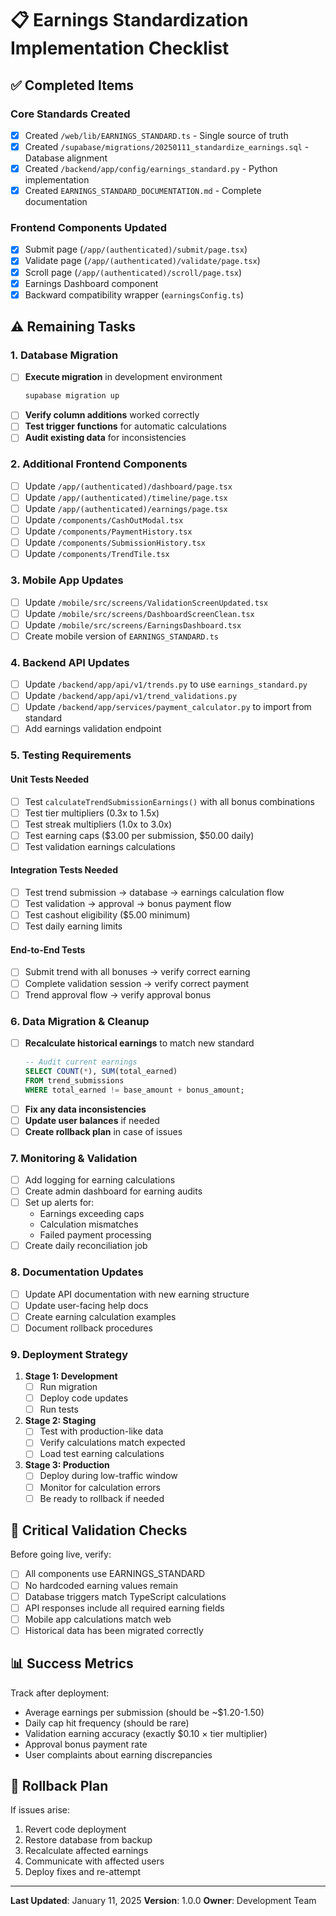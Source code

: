 # 📋 Earnings Standardization Implementation Checklist

## ✅ Completed Items

### Core Standards Created
- [x] Created `/web/lib/EARNINGS_STANDARD.ts` - Single source of truth
- [x] Created `/supabase/migrations/20250111_standardize_earnings.sql` - Database alignment
- [x] Created `/backend/app/config/earnings_standard.py` - Python implementation
- [x] Created `EARNINGS_STANDARD_DOCUMENTATION.md` - Complete documentation

### Frontend Components Updated
- [x] Submit page (`/app/(authenticated)/submit/page.tsx`)
- [x] Validate page (`/app/(authenticated)/validate/page.tsx`)
- [x] Scroll page (`/app/(authenticated)/scroll/page.tsx`)
- [x] Earnings Dashboard component
- [x] Backward compatibility wrapper (`earningsConfig.ts`)

## ⚠️ Remaining Tasks

### 1. Database Migration
- [ ] **Execute migration** in development environment
  ```bash
  supabase migration up
  ```
- [ ] **Verify column additions** worked correctly
- [ ] **Test trigger functions** for automatic calculations
- [ ] **Audit existing data** for inconsistencies

### 2. Additional Frontend Components
- [ ] Update `/app/(authenticated)/dashboard/page.tsx`
- [ ] Update `/app/(authenticated)/timeline/page.tsx`
- [ ] Update `/app/(authenticated)/earnings/page.tsx`
- [ ] Update `/components/CashOutModal.tsx`
- [ ] Update `/components/PaymentHistory.tsx`
- [ ] Update `/components/SubmissionHistory.tsx`
- [ ] Update `/components/TrendTile.tsx`

### 3. Mobile App Updates
- [ ] Update `/mobile/src/screens/ValidationScreenUpdated.tsx`
- [ ] Update `/mobile/src/screens/DashboardScreenClean.tsx`
- [ ] Update `/mobile/src/screens/EarningsDashboard.tsx`
- [ ] Create mobile version of `EARNINGS_STANDARD.ts`

### 4. Backend API Updates
- [ ] Update `/backend/app/api/v1/trends.py` to use `earnings_standard.py`
- [ ] Update `/backend/app/api/v1/trend_validations.py`
- [ ] Update `/backend/app/services/payment_calculator.py` to import from standard
- [ ] Add earnings validation endpoint

### 5. Testing Requirements

#### Unit Tests Needed
- [ ] Test `calculateTrendSubmissionEarnings()` with all bonus combinations
- [ ] Test tier multipliers (0.3x to 1.5x)
- [ ] Test streak multipliers (1.0x to 3.0x)
- [ ] Test earning caps ($3.00 per submission, $50.00 daily)
- [ ] Test validation earnings calculations

#### Integration Tests Needed
- [ ] Test trend submission → database → earnings calculation flow
- [ ] Test validation → approval → bonus payment flow
- [ ] Test cashout eligibility ($5.00 minimum)
- [ ] Test daily earning limits

#### End-to-End Tests
- [ ] Submit trend with all bonuses → verify correct earning
- [ ] Complete validation session → verify correct payment
- [ ] Trend approval flow → verify approval bonus

### 6. Data Migration & Cleanup
- [ ] **Recalculate historical earnings** to match new standard
  ```sql
  -- Audit current earnings
  SELECT COUNT(*), SUM(total_earned) 
  FROM trend_submissions 
  WHERE total_earned != base_amount + bonus_amount;
  ```
- [ ] **Fix any data inconsistencies**
- [ ] **Update user balances** if needed
- [ ] **Create rollback plan** in case of issues

### 7. Monitoring & Validation
- [ ] Add logging for earning calculations
- [ ] Create admin dashboard for earning audits
- [ ] Set up alerts for:
  - Earnings exceeding caps
  - Calculation mismatches
  - Failed payment processing
- [ ] Create daily reconciliation job

### 8. Documentation Updates
- [ ] Update API documentation with new earning structure
- [ ] Update user-facing help docs
- [ ] Create earning calculation examples
- [ ] Document rollback procedures

### 9. Deployment Strategy
1. **Stage 1: Development**
   - [ ] Run migration
   - [ ] Deploy code updates
   - [ ] Run tests

2. **Stage 2: Staging**
   - [ ] Test with production-like data
   - [ ] Verify calculations match expected
   - [ ] Load test earning calculations

3. **Stage 3: Production**
   - [ ] Deploy during low-traffic window
   - [ ] Monitor for calculation errors
   - [ ] Be ready to rollback if needed

## 🚨 Critical Validation Checks

Before going live, verify:
- [ ] All components use EARNINGS_STANDARD
- [ ] No hardcoded earning values remain
- [ ] Database triggers match TypeScript calculations
- [ ] API responses include all required earning fields
- [ ] Mobile app calculations match web
- [ ] Historical data has been migrated correctly

## 📊 Success Metrics

Track after deployment:
- Average earnings per submission (should be ~$1.20-1.50)
- Daily cap hit frequency (should be rare)
- Validation earning accuracy (exactly $0.10 × tier multiplier)
- Approval bonus payment rate
- User complaints about earning discrepancies

## 🔄 Rollback Plan

If issues arise:
1. Revert code deployment
2. Restore database from backup
3. Recalculate affected earnings
4. Communicate with affected users
5. Deploy fixes and re-attempt

---

**Last Updated**: January 11, 2025
**Version**: 1.0.0
**Owner**: Development Team